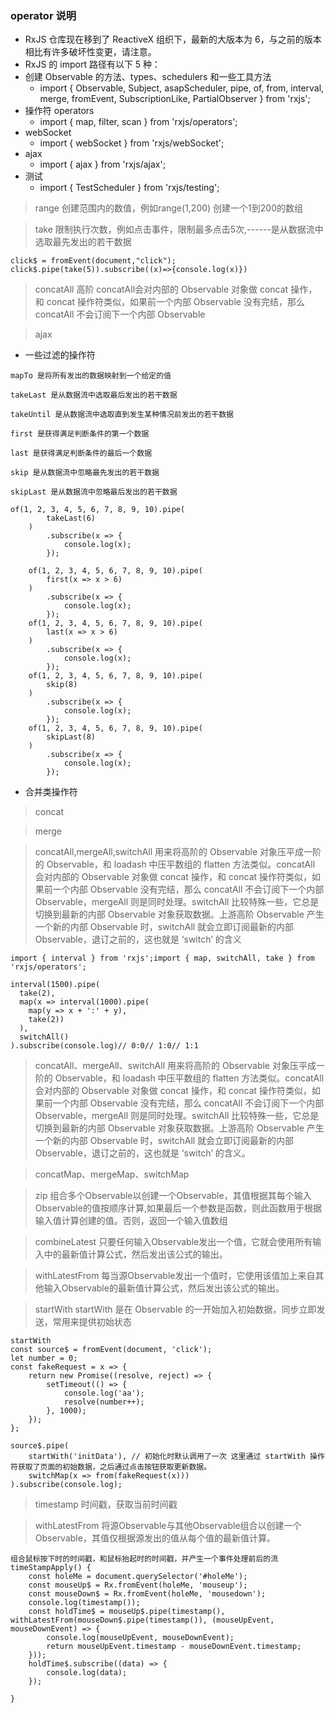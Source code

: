 ### operator 说明

* RxJS 仓库现在移到了 ReactiveX 组织下，最新的大版本为 6，与之前的版本相比有许多破坏性变更，请注意。
* RxJS 的 import 路径有以下 5 种：
* 创建 Observable 的方法、types、schedulers 和一些工具方法
    * import { Observable, Subject, asapScheduler, pipe, of, from, interval, merge, fromEvent, SubscriptionLike, PartialObserver } from 'rxjs';
* 操作符 operators
    * import { map, filter, scan } from 'rxjs/operators';
* webSocket
    * import { webSocket } from 'rxjs/webSocket';
* ajax
    * import { ajax } from 'rxjs/ajax';
* 测试
    * import { TestScheduler } from 'rxjs/testing';


> range 创建范围内的数值，例如range(1,200) 创建一个1到200的数组

> take 限制执行次数，例如点击事件，限制最多点击5次,------是从数据流中选取最先发出的若干数据

```
click$ = fromEvent(document,"click");
click$.pipe(take(5)).subscribe((x)=>{console.log(x)})
```

> concatAll  高阶 concatAll会对内部的 Observable 对象做 concat 操作，和 concat 操作符类似，如果前一个内部 Observable 没有完结，那么 concatAll 不会订阅下一个内部 Observable

> ajax 

* 一些过滤的操作符

```
mapTo 是将所有发出的数据映射到一个给定的值

takeLast 是从数据流中选取最后发出的若干数据

takeUntil 是从数据流中选取直到发生某种情况前发出的若干数据

first 是获得满足判断条件的第一个数据

last 是获得满足判断条件的最后一个数据

skip 是从数据流中忽略最先发出的若干数据

skipLast 是从数据流中忽略最后发出的若干数据

of(1, 2, 3, 4, 5, 6, 7, 8, 9, 10).pipe(
        takeLast(6)
    )
        .subscribe(x => {
            console.log(x);
        });

    of(1, 2, 3, 4, 5, 6, 7, 8, 9, 10).pipe(
        first(x => x > 6)
    )
        .subscribe(x => {
            console.log(x);
        });
    of(1, 2, 3, 4, 5, 6, 7, 8, 9, 10).pipe(
        last(x => x > 6)
    )
        .subscribe(x => {
            console.log(x);
        });
    of(1, 2, 3, 4, 5, 6, 7, 8, 9, 10).pipe(
        skip(8)
    )
        .subscribe(x => {
            console.log(x);
        });
    of(1, 2, 3, 4, 5, 6, 7, 8, 9, 10).pipe(
        skipLast(8)
    )
        .subscribe(x => {
            console.log(x);
        });
```

* 合并类操作符

> concat

> merge

> concatAll,mergeAll,switchAll 用来将高阶的 Observable 对象压平成一阶的 Observable，和 loadash 中压平数组的 flatten 方法类似。concatAll 会对内部的 Observable 对象做 concat 操作，和 concat 操作符类似，如果前一个内部 Observable 没有完结，那么 concatAll 不会订阅下一个内部 Observable，mergeAll 则是同时处理。switchAll 比较特殊一些，它总是切换到最新的内部 Observable 对象获取数据。上游高阶 Observable 产生一个新的内部 Observable 时，switchAll 就会立即订阅最新的内部 Observable，退订之前的，这也就是 ‘switch’ 的含义

```
import { interval } from 'rxjs';import { map, switchAll, take } from 'rxjs/operators';

interval(1500).pipe(
  take(2),
  map(x => interval(1000).pipe(
    map(y => x + ':' + y), 
    take(2))
  ),
  switchAll()
).subscribe(console.log)// 0:0// 1:0// 1:1
```

> concatAll、mergeAll、switchAll 用来将高阶的 Observable 对象压平成一阶的 Observable，和 loadash 中压平数组的 flatten 方法类似。concatAll 会对内部的 Observable 对象做 concat 操作，和 concat 操作符类似，如果前一个内部 Observable 没有完结，那么 concatAll 不会订阅下一个内部 Observable，mergeAll 则是同时处理。switchAll 比较特殊一些，它总是切换到最新的内部 Observable 对象获取数据。上游高阶 Observable 产生一个新的内部 Observable 时，switchAll 就会立即订阅最新的内部 Observable，退订之前的，这也就是 ‘switch’ 的含义。

> concatMap、mergeMap、switchMap 

> zip  组合多个Observable以创建一个Observable，其值根据其每个输入Observable的值按顺序计算,如果最后一个参数是函数，则此函数用于根据输入值计算创建的值。否则，返回一个输入值数组

> combineLatest 只要任何输入Observable发出一个值，它就会使用所有输入中的最新值计算公式，然后发出该公式的输出。

> withLatestFrom 每当源Observable发出一个值时，它使用该值加上来自其他输入Observable的最新值计算公式，然后发出该公式的输出。

> startWith startWith 是在 Observable 的一开始加入初始数据，同步立即发送，常用来提供初始状态

```
startWith
const source$ = fromEvent(document, 'click');
let number = 0;
const fakeRequest = x => {
    return new Promise((resolve, reject) => {
        setTimeout(() => {
            console.log('aa');
            resolve(number++);
        }, 1000);
    });
};

source$.pipe(
    startWith('initData'), // 初始化时默认调用了一次 这里通过 startWith 操作符获取了页面的初始数据，之后通过点击按钮获取更新数据。
    switchMap(x => from(fakeRequest(x)))
).subscribe(console.log);
```

> timestamp 时间戳，获取当前时间戳

> withLatestFrom 将源Observable与其他Observable组合以创建一个Observable，其值仅根据源发出的值从每个值的最新值计算。
```
组合鼠标按下时的时间戳，和鼠标抬起时的时间戳，并产生一个事件处理前后的流
timeStampApply() {
    const holeMe = document.querySelector('#holeMe');
    const mouseUp$ = Rx.fromEvent(holeMe, 'mouseup');
    const mouseDown$ = Rx.fromEvent(holeMe, 'mousedown');
    console.log(timestamp());
    const holdTime$ = mouseUp$.pipe(timestamp(), withLatestFrom(mouseDown$.pipe(timestamp()), (mouseUpEvent, mouseDownEvent) => {
        console.log(mouseUpEvent, mouseDownEvent);
        return mouseUpEvent.timestamp - mouseDownEvent.timestamp;
    }));
    holdTime$.subscribe((data) => {
        console.log(data);
    });

}
```


